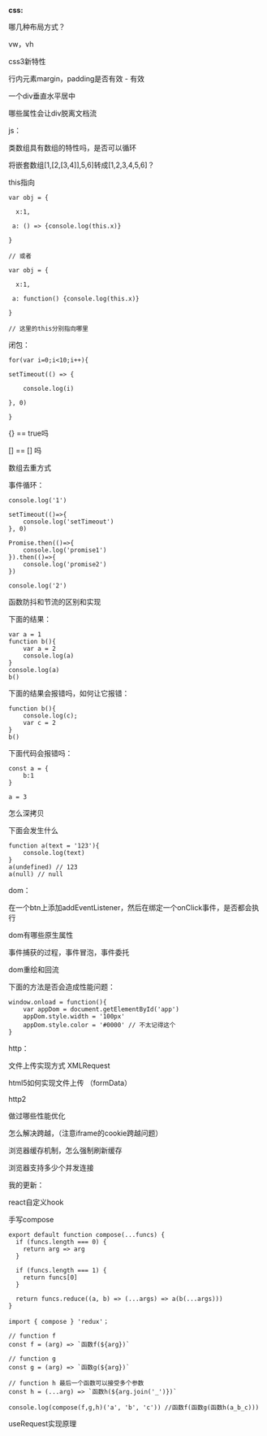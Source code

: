 **css:**

哪几种布局方式？

vw，vh

css3新特性

行内元素margin，padding是否有效 - 有效

一个div垂直水平居中

哪些属性会让div脱离文档流







js：

类数组具有数组的特性吗，是否可以循环

将嵌套数组[1,[2,[3,4]],5,6]转成[1,2,3,4,5,6]？

this指向

```
var obj = {

  x:1,

 a: () => {console.log(this.x)}

}

// 或者

var obj = {

  x:1,

 a: function() {console.log(this.x)}

}

// 这里的this分别指向哪里
```



闭包：

```
for(var i=0;i<10;i++){

setTimeout(() => {

	console.log(i)

}, 0)

}
```

{} == true吗

[] == [] 吗

数组去重方式

事件循环：

```
console.log('1')

setTimeout(()=>{
	console.log('setTimeout')
}, 0)

Promise.then(()=>{
	console.log('promise1')
}).then(()=>{
	console.log('promise2')
})

console.log('2')
```

函数防抖和节流的区别和实现 

下面的结果：

```
var a = 1
function b(){
	var a = 2
	console.log(a)
}
console.log(a)
b()
```

下面的结果会报错吗，如何让它报错：

```
function b(){
	console.log(c);
	var c = 2
}
b()
```

下面代码会报错吗：

```
const a = {
	b:1
}

a = 3
```

怎么深拷贝

下面会发生什么

```
function a(text = '123'){
	console.log(text)
}
a(undefined) // 123
a(null) // null
```





dom：

在一个btn上添加addEventListener，然后在绑定一个onClick事件，是否都会执行

dom有哪些原生属性

事件捕获的过程，事件冒泡，事件委托

dom重绘和回流

下面的方法是否会造成性能问题：

```
window.onload = function(){
	var appDom = document.getElementById('app')
	appDom.style.width = '100px'
	appDom.style.color = '#0000' // 不太记得这个
}
```





http：

文件上传实现方式 XMLRequest

html5如何实现文件上传 （formData）

http2

做过哪些性能优化

怎么解决跨越，（注意iframe的cookie跨越问题）

浏览器缓存机制，怎么强制刷新缓存

浏览器支持多少个并发连接





我的更新：

react自定义hook



手写compose

```
export default function compose(...funcs) {
  if (funcs.length === 0) {
    return arg => arg
  }

  if (funcs.length === 1) {
    return funcs[0]
  }

  return funcs.reduce((a, b) => (...args) => a(b(...args)))
}
```

```
import { compose } 'redux'；

// function f
const f = (arg) => `函数f(${arg})` 

// function g
const g = (arg) => `函数g(${arg})`

// function h 最后一个函数可以接受多个参数
const h = (...arg) => `函数h(${arg.join('_')})`

console.log(compose(f,g,h)('a', 'b', 'c')) //函数f(函数g(函数h(a_b_c)))
```



useRequest实现原理

